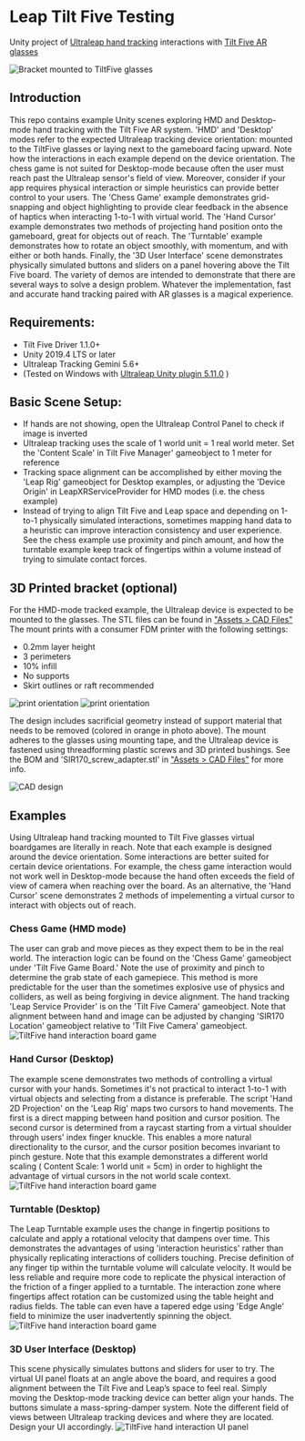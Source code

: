 # Leap Tilt Five Testing
 Unity project of [Ultraleap hand tracking](https://www.ultraleap.com/tracking/) interactions with [Tilt Five AR glasses](https://www.tiltfive.com/)

![Bracket mounted to TiltFive glasses](imgs/leap-tiltfive-header.jpg)

## Introduction
 This repo contains example Unity scenes exploring HMD and Desktop-mode hand tracking with the Tilt Five AR system. 'HMD' and 'Desktop' modes refer to the expected Ultraleap tracking device orientation: mounted to the TiltFive glasses or laying next to the gameboard facing upward. Note how the interactions in each example depend on the device orientation. The chess game is not suited for Desktop-mode because often the user must reach past the Ultraleap sensor's field of view. Moreover, consider if your app requires physical interaction or simple heuristics can provide better control to your users. The 'Chess Game' example demonstrates grid-snapping and object highlighting to provide clear feedback in the absence of haptics when interacting 1-to-1 with virtual world. The 'Hand Cursor' example demonstrates two methods of projecting hand position onto the gameboard, great for objects out of reach. The 'Turntable' example demonstrates how to rotate an object smoothly, with momentum, and with either or both hands. Finally, the '3D User Interface' scene demonstrates physically simulated buttons and sliders on a panel hovering above the Tilt Five board. The variety of demos are intended to demonstrate that there are several ways to solve a design problem. Whatever the implementation, fast and accurate hand tracking paired with AR glasses is a magical experience.

## Requirements:
 - Tilt Five Driver 1.1.0+
 - Unity 2019.4 LTS or later
 - Ultraleap Tracking Gemini 5.6+
 - (Tested on Windows with [Ultraleap Unity plugin 5.11.0](https://github.com/ultraleap/UnityPlugin/releases/) )

## Basic Scene Setup:
 - If hands are not showing, open the Ultraleap Control Panel to check if image is inverted
 - Ultraleap tracking uses the scale of 1 world unit = 1 real world meter. Set the 'Content Scale' in Tilt Five Manager' gameobject to 1 meter for reference
 - Tracking space alignment can be accomplished by either moving the 'Leap Rig' gameobject for Desktop examples, or adjusting the 'Device Origin' in LeapXRServiceProvider for HMD modes (i.e. the chess example)
 - Instead of trying to align Tilt Five and Leap space and depending on 1-to-1 physically simulated interactions, sometimes mapping hand data to a heuristic can improve interaction consistency and user experience. See the chess example use proximity and pinch amount, and how the turntable example keep track of fingertips within a volume instead of trying to simulate contact forces. 

## 3D Printed bracket (optional)
 For the HMD-mode tracked example, the Ultraleap device is expected to be mounted to the glasses. The STL files can be found in ["Assets > CAD Files"](/Assets/CAD%20Files) The mount prints with a consumer FDM printer with the following settings:
 - 0.2mm layer height
 - 3 perimeters
 - 10% infill
 - No supports
 - Skirt outlines or raft recommended

![print orientation](imgs/tiltfive_mount2_printOrientation3.PNG)
![print orientation](imgs/print_post.jpg)

 The design includes sacrificial geometry instead of support material that needs to be removed (colored in orange in photo above). The mount adheres to the glasses using mounting tape, and the Ultraleap device is fastened using threadforming plastic screws and 3D printed bushings. See the BOM and 'SIR170_screw_adapter.stl' in ["Assets > CAD Files"](/Assets/CAD%20Files) for more info.

![CAD design](imgs/tiltfive_CAD_Assm.PNG)

## Examples

 Using Ultraleap hand tracking mounted to Tilt Five glasses virtual boardgames are literally in reach. Note that each example is designed around the device orientation. Some interactions are better suited for certain device orientations. For example, the chess game interaction would not work well in Desktop-mode because the hand often exceeds the field of view of camera when reaching over the board. As an alternative, the 'Hand Cursor' scene demonstrates 2 methods of impelementing a virtual cursor to interact with objects out of reach.

### Chess Game (HMD mode)
 The user can grab and move pieces as they expect them to be in the real world. The interaction logic can be found on the 'Chess Game' gameobject under 'Tilt Five Game Board.' Note the use of proximity and pinch to determine the grab state of each gamepiece. This method is more predictable for the user than the sometimes explosive use of physics and colliders, as well as being forgiving in device alignment. The hand tracking 'Leap Service Provider' is on the 'Tilt Five Camera' gameobject. Note that alignment between hand and image can be adjusted by changing 'SIR170 Location' gameobject relative to 'Tilt Five Camera' gameobject.
![TiltFive hand interaction board game](imgs/hmd_interaction.gif)

### Hand Cursor (Desktop)
 The example scene demonstrates two methods of controlling a virtual cursor with your hands. Sometimes it's not practical to interact 1-to-1 with virtual objects and selecting from a distance is preferable. The script 'Hand 2D Projection' on the 'Leap Rig' maps two cursors to hand movements. The first is a direct mapping between hand position and cursor position. The second cursor is determined from a raycast starting from a virtual shoulder through users' index finger knuckle. This enables a more natural directionality to the cursor, and the cursor position becomes invariant to pinch gesture. Note that this example demonstrates a different world scaling ( Content Scale: 1 world unit = 5cm) in order to highlight the advantage of virtual cursors in the not world scale context.
![TiltFive hand interaction board game](imgs/handcursor.gif)

### Turntable (Desktop)
 The Leap Turntable example uses the change in fingertip positions to calculate and apply a rotational velocity that dampens over time. This demonstrates the advantages of using 'interaction heuristics' rather than physically replicating interactions of colliders touching. Precise definition of any finger tip within the turntable volume will calculate velocity. It would be less reliable and require more code to replicate the physical interaction of the friction of a finger applied to a turntable. The interaction zone where fingertips affect rotation can be customized using the table height and radius fields. The table can even have a tapered edge using 'Edge Angle' field to minimize the user inadvertently spinning the object.
![TiltFive hand interaction board game](imgs/turntable.gif)

### 3D User Interface (Desktop)
 This scene physically simulates buttons and sliders for user to try. The virtual UI panel floats at an angle above the board, and requires a good alignment between the Tilt Five and Leap’s space to feel real. Simply moving the Desktop-mode tracking device can better align your hands. The buttons simulate a mass-spring-damper system. Note the different field of views between Ultraleap tracking devices and where they are located. Design your UI accordingly. 
![TiltFive hand interaction UI panel](imgs/3dui.gif)
 
